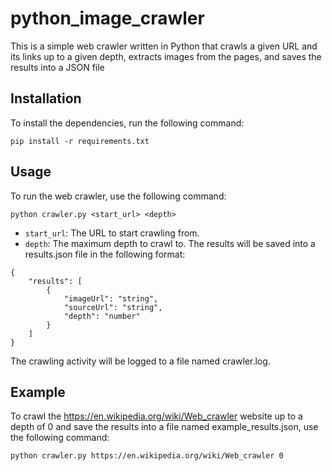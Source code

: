 # python_image_crawler
This is a simple web crawler written in Python that crawls a given URL and its links up to a given depth, extracts images from the pages, and saves the results into a JSON file

## Installation
To install the dependencies, run the following command:  
```
pip install -r requirements.txt
```

## Usage
To run the web crawler, use the following command:
```
python crawler.py <start_url> <depth>
```
- `start_url`: The URL to start crawling from.
- `depth`: The maximum depth to crawl to.
The results will be saved into a results.json file in the following format:
```
{
    "results": [
        {
            "imageUrl": "string",
            "sourceUrl": "string",
            "depth": "number"
        }
    ]
}
```

The crawling activity will be logged to a file named crawler.log.

## Example
To crawl the https://en.wikipedia.org/wiki/Web_crawler website up to a depth of 0 and save the results into a file named example_results.json, use the following command:

```
python crawler.py https://en.wikipedia.org/wiki/Web_crawler 0
```